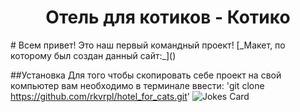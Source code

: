 <h1 align="center"> Отель для котиков - Котико</h1>
# Всем привет! Это наш первый командный проект! 
[_Макет, по которому был создан данный сайт:_](<https://www.figma.com/file/WQATl2sSYjswLjLqzfXAOD/%D0%93%D0%BE%D1%81%D1%82%D0%B8%D0%BD%D0%B8%D1%86%D0%B0-%D0%B4%D0%BB%D1%8F-%D0%BA%D0%BE%D1%88%D0%B5%D0%BA-(Copy)?node-id=0%3A1&mode=dev>)

##Установка
Для того чтобы скопировать себе проект на свой компьютер вам необходимо в терминале ввести:
'git clone https://github.com/rkvrpl/hotel_for_cats.git'
![Jokes Card](https://readme-jokes.vercel.app/api)
